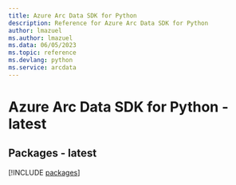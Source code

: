 ```yaml
---
title: Azure Arc Data SDK for Python
description: Reference for Azure Arc Data SDK for Python
author: lmazuel
ms.author: lmazuel
ms.data: 06/05/2023
ms.topic: reference
ms.devlang: python
ms.service: arcdata
---
```

# Azure Arc Data SDK for Python - latest
## Packages - latest
[!INCLUDE [packages](arc-data-index.md)]